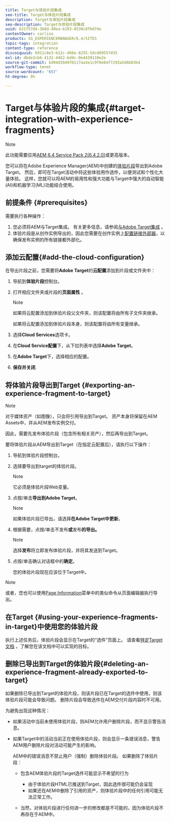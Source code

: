 ```yaml
---
title: Target与体验片段集成
seo-title: Target与体验片段集成
description: Target与体验片段集成
seo-description: Target与体验片段集成
uuid: 621f57d4-3b8d-49ea-b193-8530c8fbd74e
contentOwner: carlino
products: SG_EXPERIENCEMANAGER/6.4/SITES
topic-tags: integration
content-type: reference
discoiquuid: 6911c8e3-b12c-466e-8255-5dcd09557d35
exl-id: dbde3cb6-4132-4462-bd4c-0e4439110e2e
source-git-commit: bd94d3949f0117aa3e1c9f0e84f7293a5d6b03b4
workflow-type: tm+mt
source-wordcount: '657'
ht-degree: 0%

---
```


# Target与体验片段的集成{#target-integration-with-experience-fragments}

>[!NOTE]
>
>此功能需要应用[AEM 6.4 Service Pack 2(6.4.2.0)](/help/release-notes/sp-release-notes.md)或更高版本。

您可以将在Adobe Experience Manager(AEM)中创建的[体验片段](/help/sites-authoring/experience-fragments.md)导出到Adobe Target。 然后，即可在Target活动中将这些体验用作选件，以便测试和个性化大量体验。 这样，您就可以将AEM的易用性和强大功能与Target中强大的自动智能(AI)和机器学习(ML)功能结合使用。

## 前提条件 {#prerequisites}

需要执行各种操作：

1. 您必须将AEM与Target集成。 有关更多信息，请参阅[与Adobe Target集成](/help/sites-administering/target.md) 。
1. 体验片段是从创作实例导出的，因此您需要在创作实例上[配置链接外部器](/help/sites-developing/externalizer.md)，以确保发布实例的所有链接都外部化。

## 添加云配置{#add-the-cloud-configuration}

在导出片段之前，您需要将&#x200B;**Adobe Target**&#x200B;的&#x200B;**云配置**&#x200B;添加到片段或文件夹中：

1. 导航到&#x200B;**体验片段**&#x200B;控制台。
1. 打开相应文件夹或片段的&#x200B;**页面属性** 。

   >[!NOTE]
   >
   >如果将云配置添加到体验片段父文件夹，则该配置将由所有子文件夹继承。
   >
   >如果将云配置添加到体验片段本身，则该配置将由所有变量继承。

1. 选择&#x200B;**Cloud Services**&#x200B;选项卡。

1. 在&#x200B;**Cloud Service配置**&#x200B;下，从下拉列表中选择&#x200B;**Adobe Target**。
1. 在&#x200B;**Adobe Target**&#x200B;下，选择相应的配置。

1. **保存并关闭**.

## 将体验片段导出到Target {#exporting-an-experience-fragment-to-target}

>[!NOTE]
>
>对于媒体资产（如图像），只会将引用导出到Target。 资产本身将保留在AEM Assets中，并从AEM发布实例交付。
>
>因此，需要先发布体验片段（包含所有相关资产），然后再导出到Target。

要将体验片段从AEM导出到Target（在指定云配置后），请执行以下操作：

1. 导航到体验片段控制台。
1. 选择要导出到target的体验片段。

   >[!NOTE]
   >
   >它必须是体验片段Web变量。

1. 点按/单击&#x200B;**导出到Adobe Target**。

   >[!NOTE]
   >
   >如果体验片段已导出，请选择&#x200B;**在Adobe Target中更新**。

1. 根据需要，点按/单击不发布&#x200B;**或**&#x200B;发布&#x200B;**的导出。**

   >[!NOTE]
   >
   >选择**发布**将立即发布体验片段，并将其发送到Target。

1. 点按/单击确认对话框中的&#x200B;**确定**。

   您的体验片段现在应该位于Target中。

>[!NOTE]
>
>或者，您也可以使用[Page Information](/help/sites-authoring/author-environment-tools.md#page-information)菜单中的类似命令从页面编辑器执行导出。

## 在Target {#using-your-experience-fragments-in-target}中使用您的体验片段

执行上述任务后，体验片段会显示在Target的“选件”页面上。 请查看[特定Target文档](https://experiencecloud.adobe.com/resources/help/en_US/target/target/aem-experience-fragments.html) ，了解您在该文档中可以实现的目标。

## 删除已导出到Target的体验片段{#deleting-an-experience-fragment-already-exported-to-target}

如果删除已导出到Target的体验片段，则该片段已在Target的选件中使用，则该体验片段可能会导致问题。 删除片段会导致选件在AEM交付片段内容时不可用。

为避免出现这种情况：

* 如果活动中当前未使用体验片段，则AEM允许用户删除片段，而不显示警告消息。
* 如果Target中的活动当前正在使用体验片段，则会显示一条错误消息，警告AEM用户删除片段对活动可能产生的影响。

   AEM中的错误消息不禁止用户（强制）删除体验片段。 如果删除了体验片段：

   * 包含AEM体验片段的Target选件可能显示不希望的行为

      * 由于体验片段HTML已推送到Target，因此选件很可能仍会呈现
      * 如果还在AEM中删除了引用的资产，则体验片段中的任何引用可能无法正常工作。
   * 当然，对体验片段进行任何进一步的修改都是不可能的，因为体验片段不再存在于AEM中。

